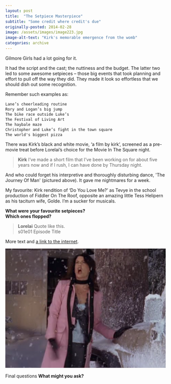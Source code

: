 ```yaml
---
layout: post
title:  "The Setpiece Masterpiece"
subtitle: "Some credit where credit's due"
originally-posted: 2014-02-28
image: /assets/images/image223.jpg
image-alt-text: "Kirk's memorable emergence from the womb"
categories: archive
---
```

Gilmore Girls had a lot going for it.  

It had the script and the cast; the nuttiness and the budget.  The latter two led to some awesome setpieces – those big events that took planning and effort to pull off the way they did.  They made it look so effortless that we should dish out some recognition.

Remember such examples as:

    Lane’s cheerleading routine
    Rory and Logan’s big jump
    The bike race outside Luke’s
    The Festival of Living Art
    The haybale maze
    Christopher and Luke’s fight in the town square
    The world's biggest pizza

There was Kirk’s black and white movie, ‘a film by kirk‘, screened as a pre-movie treat before Lorelai’s choice for the Movie In The Square night.

> __Kirk__  I’ve made a short film that I’ve been working on for about five years now and if I rush, I can have done by Thursday night.

And who could forget his interpretive and thoroughly disturbing dance, 'The Journey Of Man' (pictured above).  It gave me nightmares for a week.

My favourite: Kirk rendition of ‘Do You Love Me?’ as Tevye in the school production of Fiddler On The Roof, opposite an amazing little Tess Helipern as his taciturn wife, Golde. I’m a sucker for musicals.

**What were your favourite setpieces?**  
**Which ones flopped?**


> __Lorelai__  Quote like this.  
> <span class="episode-ref">s01e01 Episode Title</span>

More text and [a link to the internet](http://url.com/like_this/).

![Interstitial images alt text](</assets/images/gg-s05e11_snow2.PNG>)

Final questions
__What might you ask?__
